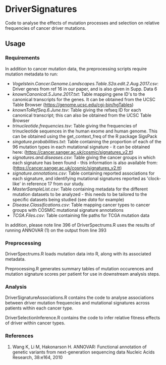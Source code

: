 # DriverSignatures

Code to analyse the effects of mutation processes and selection on relative frequencies of cancer driver mutations.

## Usage

### Requirements

In addition to cancer mutation data, the preprocessing scripts require mutation metadata to run:

- _Vogelstein.Cancer.Genome.Landscapes.Table.S2a.edit.2.Aug.2017.csv_: Driver genes from ref 16 in our paper, and is also given in Supp. Data 6
- _knownCanonical.5.June.2017.txt_: Table mapping gene ID's to the canonical transcripts for the genes. It can be obtained from the UCSC Table Browser (https://genome.ucsc.edu/cgi-bin/hgTables)
- _knownToRefSeq.6.June.tsv_: Table giving the refseq ID for each canonical transcript; this can also be obtained from the UCSC Table Browser
- _trinucleotide.frequencies.tsv_: Table giving the frequencies of trinucleotide sequences in the human exome and human genome. This can be obtained using the get_context_freq of the R package SigsPack
- _singature.probabilities.txt_: Table containing the proportion of each of the 96 mutation types in each mutational signature - it can be obtained here: (https://cancer.sanger.ac.uk/cosmic/signatures_v2.tt)
- _signatures.and.diseases.csv_: Table giving the cancer groups in which each signature has been found - this information is also available from: (https://cancer.sanger.ac.uk/cosmic/signatures_v2.tt)
- _signature.annotations.csv_: Table containing reported associations for each signature, and identifying mutational signatures reported as 'clock-like' in reference 17 from our study.  
- _MasterSampleList.csv_: Table containing metadata for the different mutation datasets to be analyzed - this needs to be tailored to the specific datasets being studied (see _data_ for example)
- _Disease.Classifications.csv_: Table mapping cancer types to cancer groups with COSMIC mutational signature annotations
- _TCGA.Files.csv_: Table containing file paths for TCGA mutation data

In addition, please note line 396 of DriverSpectrums.R uses the results of running ANNOVAR (1) on the output from line 393 

### Preprocessing
DriverSpectrums.R loads mutation data into R, along with its associated metadata.

Preprocessing.R generates summary tables of mutation occurences and mutation signature scores per patient for use in downstream analysis steps.

### Analysis
DriverSignatureAssociations.R contains the code to analyse associations between driver mutation frequencies and mutational signatures across patients within each cancer type. 

DriverSelectionInference.R contains the code to infer relative fitness effects of driver within cancer types.

### References

1. Wang K, Li M, Hakonarson H. ANNOVAR: Functional annotation of genetic variants from next-generation sequencing data Nucleic Acids Research, 38:e164, 2010
